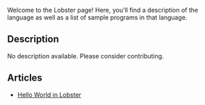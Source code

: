 Welcome to the Lobster page! Here, you'll find a description of the language as well as a list of sample programs in that language.

## Description

No description available. Please consider contributing.

## Articles

- [Hello World in Lobster](https://sampleprograms.io/projects/hello-world/lobster)